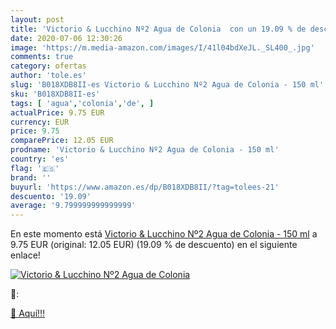 ```yaml
---
layout: post
title: 'Victorio & Lucchino Nº2 Agua de Colonia  con un 19.09 % de descuento'
date: 2020-07-06 12:30:26
image: 'https://m.media-amazon.com/images/I/41l04bdXeJL._SL400_.jpg'
comments: true
category: ofertas
author: 'tole.es'
slug: 'B018XDB8II-es Victorio & Lucchino Nº2 Agua de Colonia - 150 ml'
sku: 'B018XDB8II-es'
tags: [ 'agua','colonia','de', ]
actualPrice: 9.75 EUR
currency: EUR
price: 9.75
comparePrice: 12.05 EUR
prodname: 'Victorio & Lucchino Nº2 Agua de Colonia - 150 ml'
country: 'es'
flag: '🇪🇸'
brand: ''
buyurl: 'https://www.amazon.es/dp/B018XDB8II/?tag=tolees-21'
descuento: '19.09'
average: '9.799999999999999'
---
```


En este momento está [Victorio & Lucchino Nº2 Agua de Colonia - 150 ml](https://www.amazon.es/dp/B018XDB8II/?tag=tolees-21) a 9.75 EUR (original: 12.05 EUR) (19.09 %  de descuento) en el siguiente enlace!

[![Victorio & Lucchino Nº2 Agua de Colonia ](https://m.media-amazon.com/images/I/41l04bdXeJL._SL400_.jpg)](https://www.amazon.es/dp/B018XDB8II/?tag=tolees-21)

🔎:


[🛒 Aquí!!!](https://www.amazon.es/dp/B018XDB8II/?tag=tolees-21)
